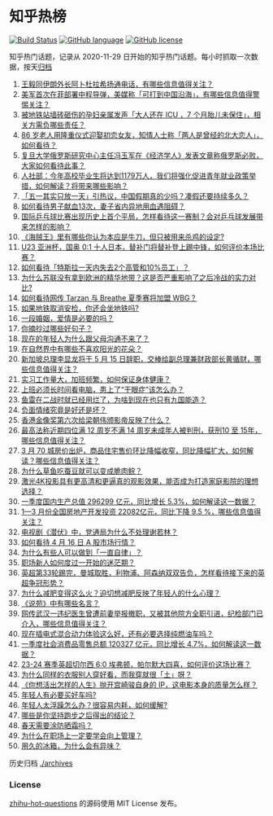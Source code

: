 # 知乎热榜
[![Build Status](https://github.com/ToWeLong/zhihu-hot-questions/workflows/CI/badge.svg)](https://github.com/ToWeLong/zhihu-hot-questions/actions)
[![GitHub language](https://img.shields.io/badge/language-golang-orange.svg)](https://golang.org/)
[![GitHub license](https://img.shields.io/github/license/ToWeLong/zhihu-hot-questions)](https://github.com/ToWeLong/zhihu-hot-questions/blob/main/LICENSE)

知乎热门话题，记录从 2020-11-29 日开始的知乎热门话题。每小时抓取一次数据，按天[归档](./archives)

<!-- BEGIN -->

1. [王毅同伊朗外长阿卜杜拉希扬通电话，有哪些信息值得关注？](https://www.zhihu.com/question/653088488)
1. [美军首次在菲部署中程导弹，美媒称「可打到中国沿海」，有哪些信息值得警惕关注？](https://www.zhihu.com/question/653136036)
1. [被地铁站墙砖砸伤的孕妇亲属发声「大人还在 ICU ，7 个月胎儿未保住」，相关方需负哪些责任？](https://www.zhihu.com/question/653097502)
1. [86 岁老人用隆重仪式迎娶初恋女友，知情人士称「两人是曾经的北大恋人」，如何看待？](https://www.zhihu.com/question/653021901)
1. [复旦大学俄罗斯研究中心主任冯玉军在《经济学人》发表文章称俄罗斯必败，大家如何看待此事？](https://www.zhihu.com/question/653104455)
1. [人社部：今年高校毕业生将达到1179万人，我们将强化促进青年就业政策举措，如何解读？将带来哪些影响？](https://www.zhihu.com/question/647742966)
1. [「五一其实只放一天」引热议，中国假期真的少吗？凑假还要持续多久？](https://www.zhihu.com/question/653098686)
1. [如何看待男子献血13次，妻子省内异地用血遇阻碍？](https://www.zhihu.com/question/652935836)
1. [国际乒乓球比赛出现历史上首个平局，怎样看待这一赛制？会对乒乓球发展带来怎样的影响？](https://www.zhihu.com/question/653093096)
1. [《海贼王》里有哪些你认为本应是牛刀，但只被用来杀鸡的设定?](https://www.zhihu.com/question/579785404)
1. [U23 亚洲杯，国奥 0:1 十人日本，替补门将替补登上踢中锋，如何评价本场比赛？](https://www.zhihu.com/question/653159616)
1. [如何看待「特斯拉一天内失去2个高管和10%员工」？](https://www.zhihu.com/question/653125382)
1. [为什么苏联没有拿到欧洲的精华地带？这是否严重影响了之后冷战的实力对比?](https://www.zhihu.com/question/653004445)
1. [如何看待网传 Tarzan 与 Breathe 夏季赛将加盟 WBG？](https://www.zhihu.com/question/653102459)
1. [如果地铁取消安检，你还会坐地铁吗?](https://www.zhihu.com/question/652889450)
1. [一段婚姻，爱情是必要的吗？](https://www.zhihu.com/question/542721485)
1. [你摘抄过哪些好句子？](https://www.zhihu.com/question/653121056)
1. [现在的年轻人为什么跟父母沟通不来了？](https://www.zhihu.com/question/504983307)
1. [在自然界中有哪些不喜欢阳光的花朵？](https://www.zhihu.com/question/653157003)
1. [新加坡总理李显龙将于 5 月 15 日辞职，交棒给副总理兼财政部长黄循财，哪些信息值得关注？](https://www.zhihu.com/question/653016646)
1. [实习工作量大，加班频繁，如何保证身体健康？](https://www.zhihu.com/question/653142094)
1. [上班必须长时间看电脑，患上了“干眼症”该怎么办？](https://www.zhihu.com/question/653156481)
1. [鱼雷在二战时就已经用烂了，为啥到现在也只有九国能造？](https://www.zhihu.com/question/625014488)
1. [负面情绪究竟是好还是坏？](https://www.zhihu.com/question/653132632)
1. [香港金像奖第六次给梁朝伟颁影帝反映了什么？](https://www.zhihu.com/question/653043411)
1. [最高法称近期四位满 12 周岁不满 14 周岁未成年人被判刑，获刑10 至 15年，哪些信息值得关注？](https://www.zhihu.com/question/653116913)
1. [3 月 70 城房价出炉，商品住宅售价环比降幅收窄，同比降幅扩大，如何解读？哪些信息值得关注？](https://www.zhihu.com/question/653097746)
1. [为什么草鱼吃蚕豆就可以变成脆肉鲩？](https://www.zhihu.com/question/52010890)
1. [激光4K投影具有更高清和更逼真的观影效果，能否成为打造家庭影院的理想选择？](https://www.zhihu.com/question/652639029)
1. [一季度国内生产总值 296299 亿元，同比增⻓ 5.3%，如何解读这一数据？](https://www.zhihu.com/question/653099526)
1. [1—3 月份全国房地产开发投资 22082亿元，同比下降 9.5 %，哪些信息值得关注？](https://www.zhihu.com/question/653101184)
1. [电视剧《潜伏》中，党通局为什么不处理谢若林？](https://www.zhihu.com/question/298160222)
1. [如何看待 4 月 16 日 A 股市场行情？](https://www.zhihu.com/question/653093969)
1. [为什么有些人可以做到「一直自律」？](https://www.zhihu.com/question/652993335)
1. [职场新人如何度过一开始的迷茫期？](https://www.zhihu.com/question/652731291)
1. [英超第33轮踢完，曼城取胜，利物浦、阿森纳双双告负，怎样看待接下来的英超争冠形势？](https://www.zhihu.com/question/652988679)
1. [为什么减肥变得这么火？迫切想减肥反映了年轻人的什么心理？](https://www.zhihu.com/question/651186052)
1. [《说苑》中有哪些名言？](https://www.zhihu.com/question/653013404)
1. [网传武汉一违纪医生曾遭前妻举报撤职，又被其他院方全职引进，纪检部门已介入，哪些信息值得关注？](https://www.zhihu.com/question/652987874)
1. [现在插电式混合动力体验这么好，还有必要选择纯燃油车吗？](https://www.zhihu.com/question/651133540)
1. [一季度社会消费品零售总额 120327 亿元，同比增长 4.7%，如何解读这一数据？](https://www.zhihu.com/question/653100239)
1. [23-24 赛季英超切尔西 6:0 埃弗顿，帕尔默大四喜，如何评价这场比赛？](https://www.zhihu.com/question/653057543)
1. [为什么同样的衣服别人穿好看，而我穿就很「土」呀？](https://www.zhihu.com/question/653095392)
1. [《你想活出怎样的人生》抛开宫崎骏自身的 IP，这电影本身的质量怎么样？](https://www.zhihu.com/question/651794552)
1. [年轻人有必要买好车吗?](https://www.zhihu.com/question/595986489)
1. [年轻人太浮躁怎么办？很容易内耗，如何缓解?](https://www.zhihu.com/question/652663405)
1. [哪些是你坚持跑步之后得出的结论？](https://www.zhihu.com/question/650414203)
1. [春天需要涂防晒霜吗？](https://www.zhihu.com/question/649377552)
1. [为什么在职场上一定要学会向上管理？](https://www.zhihu.com/question/652238199)
1. [用久的冰箱，为什么会有异味？](https://www.zhihu.com/question/644714751)

<!-- END -->

历史归档 [./archives](./archives)


### License
[zhihu-hot-questions](https://github.com/towelong/zhihu-hot-questions) 的源码使用 MIT License 发布。